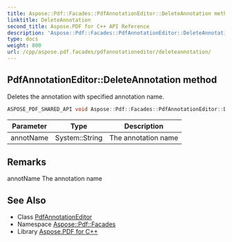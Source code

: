 ```yaml
---
title: Aspose::Pdf::Facades::PdfAnnotationEditor::DeleteAnnotation method
linktitle: DeleteAnnotation
second_title: Aspose.PDF for C++ API Reference
description: 'Aspose::Pdf::Facades::PdfAnnotationEditor::DeleteAnnotation method. Deletes the annotation with specified annotation name in C++.'
type: docs
weight: 800
url: /cpp/aspose.pdf.facades/pdfannotationeditor/deleteannotation/
---
```

## PdfAnnotationEditor::DeleteAnnotation method


Deletes the annotation with specified annotation name.

```cpp
ASPOSE_PDF_SHARED_API void Aspose::Pdf::Facades::PdfAnnotationEditor::DeleteAnnotation(System::String annotName)
```


| Parameter | Type | Description |
| --- | --- | --- |
| annotName | System::String | The annotation name |
## Remarks


<parameterlist kind="param">
  <parameteritem>
    <parameternamelist>
      <parametername>annotName</parametername>
    </parameternamelist>
    <parameterdescription>
      <para>The annotation name</para>
    </parameterdescription>
  </parameteritem>
</parameterlist>



## See Also

* Class [PdfAnnotationEditor](../)
* Namespace [Aspose::Pdf::Facades](../../)
* Library [Aspose.PDF for C++](../../../)
